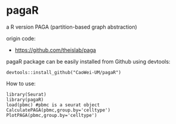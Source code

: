 # pagaR
a R version PAGA (partition-based graph abstraction)

origin code:
* https://github.com/theislab/paga

pagaR package can be easily installed from Github using devtools:
```
devtools::install_github("CaoWei-UM/pagaR")
```

How to use:
```
library(Seurat)
library(pagaR)
load(pbmc) #pbmc is a seurat object
CalculatePAGA(pbmc,group.by='celltype')
PlotPAGA(pbmc,group.by='celltype')
```
